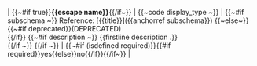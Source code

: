 |
	{{~#if true}}**{{escape name}}**{{/if~}}
|
	{{~code display_type ~}}
|
	{{~#if subschema ~}}
    Reference: [{{title}}]({{anchorref subschema}})
    {{~else~}}
    {{~#if deprecated}}(DEPRECATED)<br/>{{/if}}
    {{~#if description ~}}
    {{firstline description .}}<br/>{{/if ~}}
    {{/if ~}}
|
	{{~#if (isdefined required)}}{{#if required}}yes{{else}}no{{/if}}{{/if~}}
|
